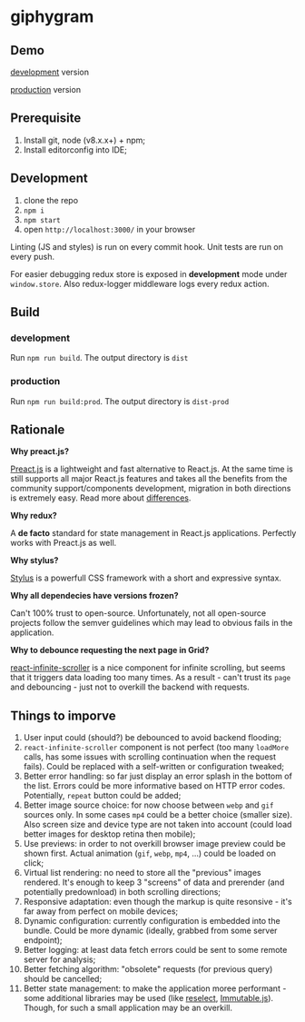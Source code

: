 # giphygram

## Demo
[development](https://kirilknysh.github.io/giphygram/dist/) version

[production](https://kirilknysh.github.io/giphygram/dist-prod/) version

## Prerequisite
1. Install git, node (v8.x.x+) + npm;
2. Install editorconfig into IDE;

## Development
1. clone the repo
2. `npm i`
3. `npm start`
4. open `http://localhost:3000/` in your browser

Linting (JS and styles) is run on every commit hook. Unit tests are run on every push.

For easier debugging redux store is exposed in **development** mode under `window.store`. Also redux-logger middleware logs every redux action.

## Build
### development
Run `npm run build`. The output directory is `dist`
### production
Run `npm run build:prod`. The output directory is `dist-prod`

## Rationale
**Why preact.js?**

[Preact.js](https://preactjs.com/) is a lightweight and fast alternative to React.js. At the same time is still supports all major React.js features and takes all the benefits from the community support/components development, migration in both directions is extremely easy. Read more about [differences](https://preactjs.com/guide/differences-to-react).


**Why redux?**

A **de facto** standard for state management in React.js applications. Perfectly works with Preact.js as well.

**Why stylus?**

[Stylus](http://stylus-lang.com/) is a powerfull CSS framework with a short and expressive syntax.

**Why all dependecies have versions frozen?**

Can't 100% trust to open-source. Unfortunately, not all open-source projects follow the semver guidelines which may lead to obvious fails in the application.

**Why to debounce requesting the next page in Grid?**

[react-infinite-scroller](https://github.com/CassetteRocks/react-infinite-scroller) is a nice component for infinite scrolling, but seems that it triggers data loading too many times. As a result - can't trust its `page` and debouncing - just not to overkill the backend with requests.

## Things to imporve
1. User input could (should?) be debounced to avoid backend flooding;
2. `react-infinite-scroller` component is not perfect (too many `loadMore` calls, has some issues with scrolling continuation when the request fails). Could be replaced with a self-written or configuration tweaked;
3. Better error handling: so far just display an error splash in the bottom of the list. Errors could be more informative based on HTTP error codes. Potentially, `repeat` button could be added;
4. Better image source choice: for now choose between `webp` and `gif` sources only. In some cases `mp4` could be a better choice (smaller size). Also screen size and device type are not taken into account (could load better images for desktop retina then mobile);
5. Use previews: in order to not overkill browser image preview could be shown first. Actual animation (`gif`, `webp`, `mp4`, ...) could be loaded on click;
6. Virtual list rendering: no need to store all the "previous" images rendered. It's enough to keep 3 "screens" of data and prerender (and potentially predownload) in both scrolling directions;
7. Responsive adaptation: even though the markup is quite resonsive - it's far away from perfect on mobile devices;
8. Dynamic configuration: currently configuration is embedded into the bundle. Could be more dynamic (ideally, grabbed from some server endpoint);
9. Better logging: at least data fetch errors could be sent to some remote server for analysis;
10. Better fetching algorithm: "obsolete" requests (for previous query) should be cancelled;
11. Better state management: to make the application moree performant - some additional libraries may be used (like [reselect](https://github.com/reduxjs/reselect), [Immutable.js](https://github.com/facebook/immutable-js)). Though, for such a small application may be an overkill.
